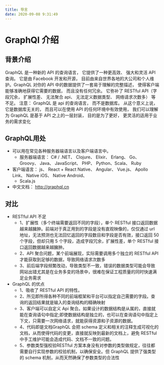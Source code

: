 ```yaml
---
title: 导言
date: 2020-09-08 9:31:49
---
```


# GraphQl 介绍
## 背景介绍

GraphQL 是一种新的 API 的查询语言， 它提供了一种更高效、 强大和灵活 API 查询。 它是由 Facebook 开发和开源， 目前由来自世界各地的大公司和个人维护。GraphQL 对你的 API
中的数据提供了一套易于理解的完整描述， 使得客户端能够准确地获得它需要的数据， 而且没有任何冗余。 它弥补了 RESTful API（字段冗余， 扩展性差、 无法聚合 api、 无法定义数据类型、 网络请求次数多） 等不足。
注意： GraphQL 是 api 的查询语言， 而不是数据库。 从这个意义上说， 它是数据库无关的，
而且可以在使用 API 的任何环境中有效使用， 我们可以理解为 GraphQL 是基于 API 之上的一层封装， 目的是为了更好， 更灵活的适用于业务的需求变化

## GraphQL用处

* 可以用在常见各种服务器端语言以及客户端语言中。
   * 服务器端语言： C# / .NET、 Clojure、 Elixir、 Erlang、 Go、 Groovy、 Java、 JavaScript、 PHP、 Python、Scala、 Ruby
* 客户端语言： js、 React + React Native、 Angular、 Vue.js、 Apollo Link、 Native iOS、 Native Android、
   * Scala.js
* 中文文档： http://graphql.cn

## 对比
* RESTful API 不足
   * 1、扩展性（多个终端需要返回不同的字段），单个 RESTful 接口返回数据越来越臃肿。前端对于真正用到的字段是没有直观映像的，仅仅通过 url 地址，无法预测也无法回忆返回的字段数目和字段是否有效，接口返回 50 个字段，但却只用 5 个字段，造成字段冗余，扩展性差，单个 RESTful 接口返回数据越来越臃肿。
   * 2、API 聚合问题，某个前端展现，实际需要调用多个独立的 RESTful API 才能获取到足够的数据，导致网络请求次数多
   * 3、前后端字段频繁改动，导致类型不一致，错误的数据类型可能会导致网站出错尤其是在业务多变的场景中，很难在保证工程质量的同时快速满足业务需求
* GraphQL 的优点
   * 1、吸收了 RESTful API 的特性。
   * 2、所见即所得各种不同的前端框架和平台可以指定自己需要的字段。查询的返回结果就是输入的查询结构的精确映射
   * 3、客户端可以自定义 Api 聚合。如果设计的数据结构是从属的，直接就能在查询语句中指定;即使数据结构是独立的，也可以在查询语句中指定上下文，只需要一次网络请求，就能获得资源和子资源的数据。
   * 4、代码即是文档GraphQL 会把 schema 定义和相关的注释生成可视化的文档，从而使得代码的变更，直接就反映到最新的文档上，避免 RESTful 中手工维护可能会造成代码、文档不一致的问题。
   * 5、参数类型强校验RESTful 方案本身没有对参数的类型做规定，往往都需要自行实现参数的校验机制，以确保安全。但 GraphQL 提供了强类型的 schema 机制，从而天然确保了参数类型的合法性
